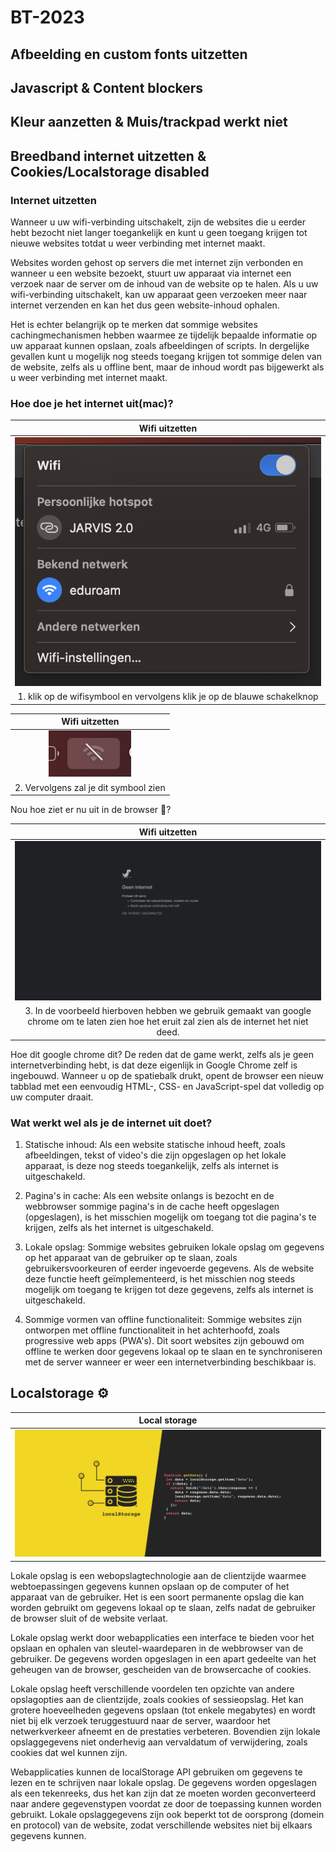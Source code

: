 # BT-2023

## Afbeelding en custom fonts uitzetten

## Javascript & Content blockers


## Kleur aanzetten & Muis/trackpad werkt niet

## Breedband internet uitzetten & Cookies/Localstorage disabled

### Internet uitzetten
Wanneer u uw wifi-verbinding uitschakelt, zijn de websites die u eerder hebt bezocht niet langer toegankelijk en kunt u geen toegang krijgen tot nieuwe websites totdat u weer verbinding met internet maakt.

Websites worden gehost op servers die met internet zijn verbonden en wanneer u een website bezoekt, stuurt uw apparaat via internet een verzoek naar de server om de inhoud van de website op te halen. Als u uw wifi-verbinding uitschakelt, kan uw apparaat geen verzoeken meer naar internet verzenden en kan het dus geen website-inhoud ophalen.

Het is echter belangrijk op te merken dat sommige websites cachingmechanismen hebben waarmee ze tijdelijk bepaalde informatie op uw apparaat kunnen opslaan, zoals afbeeldingen of scripts. In dergelijke gevallen kunt u mogelijk nog steeds toegang krijgen tot sommige delen van de website, zelfs als u offline bent, maar de inhoud wordt pas bijgewerkt als u weer verbinding met internet maakt.

### Hoe doe je het internet uit(mac)?
|Wifi uitzetten|
|:---:|
|![Wifi uitzetten](img/readme/wifi1.png)|
|1. klik op de wifisymbool en vervolgens klik je op de blauwe schakelknop|

|Wifi uitzetten|
|:---:|
|![Wifi uitzetten](img/readme/wifi2.png)|
|2. Vervolgens zal je dit symbool zien|

Nou hoe ziet er nu uit in de browser :eyes:?

|Wifi uitzetten|
|:---:|
|![Wifi uitzetten](img/readme/wifi3.png)|
|3. In de voorbeeld hierboven hebben we gebruik gemaakt van google chrome om te laten zien hoe het eruit zal zien als de internet het niet deed.|

Hoe dit google chrome dit? 
De reden dat de game werkt, zelfs als je geen internetverbinding hebt, is dat deze eigenlijk in Google Chrome zelf is ingebouwd. Wanneer u op de spatiebalk drukt, opent de browser een nieuw tabblad met een eenvoudig HTML-, CSS- en JavaScript-spel dat volledig op uw computer draait.

### Wat werkt wel als je de internet uit doet?
1. Statische inhoud: Als een website statische inhoud heeft, zoals afbeeldingen, tekst of video's die zijn opgeslagen op het lokale apparaat, is deze nog steeds toegankelijk, zelfs als internet is uitgeschakeld.

2. Pagina's in cache: Als een website onlangs is bezocht en de webbrowser sommige pagina's in de cache heeft opgeslagen (opgeslagen), is het misschien mogelijk om toegang tot die pagina's te krijgen, zelfs als het internet is uitgeschakeld.

3. Lokale opslag: Sommige websites gebruiken lokale opslag om gegevens op het apparaat van de gebruiker op te slaan, zoals gebruikersvoorkeuren of eerder ingevoerde gegevens. Als de website deze functie heeft geïmplementeerd, is het misschien nog steeds mogelijk om toegang te krijgen tot deze gegevens, zelfs als internet is uitgeschakeld.

4. Sommige vormen van offline functionaliteit: Sommige websites zijn ontworpen met offline functionaliteit in het achterhoofd, zoals progressive web apps (PWA's). Dit soort websites zijn gebouwd om offline te werken door gegevens lokaal op te slaan en te synchroniseren met de server wanneer er weer een internetverbinding beschikbaar is.

## Localstorage :gear:
|Local storage|
|:---:|
|![Localstorage](img/readme/localstorage.webp)|

Lokale opslag is een webopslagtechnologie aan de clientzijde waarmee webtoepassingen gegevens kunnen opslaan op de computer of het apparaat van de gebruiker. Het is een soort permanente opslag die kan worden gebruikt om gegevens lokaal op te slaan, zelfs nadat de gebruiker de browser sluit of de website verlaat.

Lokale opslag werkt door webapplicaties een interface te bieden voor het opslaan en ophalen van sleutel-waardeparen in de webbrowser van de gebruiker. De gegevens worden opgeslagen in een apart gedeelte van het geheugen van de browser, gescheiden van de browsercache of cookies.

Lokale opslag heeft verschillende voordelen ten opzichte van andere opslagopties aan de clientzijde, zoals cookies of sessieopslag. Het kan grotere hoeveelheden gegevens opslaan (tot enkele megabytes) en wordt niet bij elk verzoek teruggestuurd naar de server, waardoor het netwerkverkeer afneemt en de prestaties verbeteren. Bovendien zijn lokale opslaggegevens niet onderhevig aan vervaldatum of verwijdering, zoals cookies dat wel kunnen zijn.

Webapplicaties kunnen de localStorage API gebruiken om gegevens te lezen en te schrijven naar lokale opslag. De gegevens worden opgeslagen als een tekenreeks, dus het kan zijn dat ze moeten worden geconverteerd naar andere gegevenstypen voordat ze door de toepassing kunnen worden gebruikt. Lokale opslaggegevens zijn ook beperkt tot de oorsprong (domein en protocol) van de website, zodat verschillende websites niet bij elkaars gegevens kunnen.



